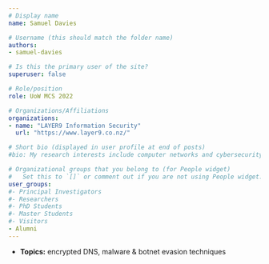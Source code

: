 ```yaml
---
# Display name
name: Samuel Davies 

# Username (this should match the folder name)
authors:
- samuel-davies

# Is this the primary user of the site?
superuser: false

# Role/position
role: UoW MCS 2022

# Organizations/Affiliations
organizations:
- name: "LAYER9 Information Security"
  url: "https://www.layer9.co.nz/"

# Short bio (displayed in user profile at end of posts)
#bio: My research interests include computer networks and cybersecurity.

# Organizational groups that you belong to (for People widget)
#   Set this to `[]` or comment out if you are not using People widget.
user_groups:
#- Principal Investigators
#- Researchers
#- PhD Students
#- Master Students
#- Visitors
- Alumni
---
```

- **Topics:** encrypted DNS, malware & botnet evasion techniques
